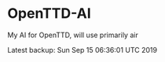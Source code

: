 # OpenTTD-AI
My AI for OpenTTD, will use primarily air

Latest backup: Sun Sep 15 06:36:01 UTC 2019
